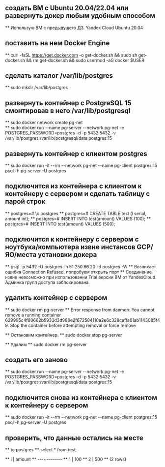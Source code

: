 ## создать ВМ с Ubuntu 20.04/22.04 или развернуть докер любым удобным способом ##

**	Использую ВМ с предыдущего ДЗ. Yandex Cloud Ubuntu 20.04

## поставить на нем Docker Engine ##

**	curl -fsSL https://get.docker.com -o get-docker.sh && sudo sh get-docker.sh && rm get-docker.sh && sudo usermod -aG docker $USER

## сделать каталог /var/lib/postgres

**	sudo mkdir /var/lib/postgres

## развернуть контейнер с PostgreSQL 15 смонтировав в него /var/lib/postgresql

**	sudo docker network create pg-net	
**	sudo docker run --name pg-server --network pg-net -e POSTGRES_PASSWORD=postgres -d -p 5432:5432 -v /var/lib/postgres:/var/lib/postgresql/data postgres:15
	
## развернуть контейнер с клиентом postgres

**	sudo docker run -it --rm --network pg-net --name pg-client postgres:15 psql -h pg-server -U postgres

## подключится из контейнера с клиентом к контейнеру с сервером и сделать таблицу с парой строк

**	postgres=# \c postgres
**	postgres=# CREATE TABLE test (i serial, amount int);
**	postgres=# INSERT INTO test(amount) VALUES (100);
**	postgres=# INSERT INTO test(amount) VALUES (500);

## подключится к контейнеру с сервером с ноутбука/компьютера извне инстансов GCP/ЯО/места установки докера

**	psql -p 5432 -U postgres -h 51.250.66.20 -d postgres -W	
**	Возникает ошибка Connection Refused, попробуем открыть порт 
**	Соединение извне невозможно при использовании Trial версии ВМ от YandexCloud. Админка групп доступа заблокирована. 

## удалить контейнер с сервером

**	sudo docker rm pg-server
**	Error response from daemon: You cannot remove a running container 629995c4f80662b5933d3d986e2f672584110a2e6c328caffa61ab1143085f49. Stop the container before attempting removal or force remove

**	Остановим контейнер.
**	sudo docker stop pg-server

**	Удалим 
**	sudo docker rm pg-server
	
## создать его заново

**	sudo docker run --name pg-server --network pg-net -e POSTGRES_PASSWORD=postgres -d -p 5432:5432 -v /var/lib/postgres:/var/lib/postgresql/data postgres:15

## подключится снова из контейнера с клиентом к контейнеру с сервером

**	sudo docker run -it --rm --network pg-net --name pg-client postgres:15 psql -h pg-server -U postgres

## проверить, что данные остались на месте

**	\c postgres
**	select * from test;

**	 i | amount
**	---+--------
**	 1 |    100
**	 2 |    500
**	(2 rows)